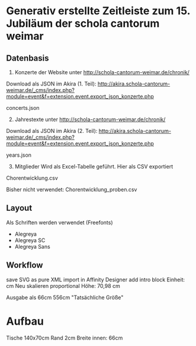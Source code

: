 # Generativ erstellte Zeitleiste zum 15. Jubiläum der schola cantorum weimar

## Datenbasis

1. Konzerte der Website
unter http://schola-cantorum-weimar.de/chronik/

Download als JSON im Akira (1. Teil):
http://akira.schola-cantorum-weimar.de/_cms/index.php?module=event&f=extension.event.export_json_konzerte.php

concerts.json


2. Jahrestexte 
unter http://schola-cantorum-weimar.de/chronik/

Download als JSON im Akira (2. Teil):
http://akira.schola-cantorum-weimar.de/_cms/index.php?module=event&f=extension.event.export_json_konzerte.php

years.json


3. Mitglieder
Wird als Excel-Tabelle geführt.
Hier als CSV exportiert

Chorentwicklung.csv


Bisher nicht verwendet:
Chorentwicklung_proben.csv


## Layout
Als Schriften werden verwendet (Freefonts)
- Alegreya 
- Alegreya SC
- Alegreya Sans



## Workflow

save SVG as pure XML
import in Affinity Designer
    add intro block
    Einheit: cm
    Neu skalieren
    proportional
    Höhe: 70,98 cm

Ausgabe als 
    66cm
    556cm
    "Tatsächliche Größe"

# Aufbau

Tische 
140x70cm
Rand 2cm
Breite innen: 66cm



